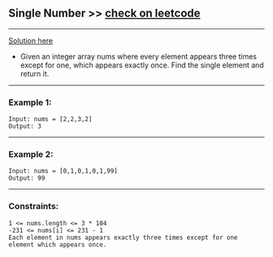 ## Single Number  >> [check on leetcode](https://leetcode.com/problems/single-number-ii/description/)
----
[Solution here](./solution.md)

- Given an integer array nums where every element appears three times except for one, which appears exactly once. Find the single element and return it.


----

 

### Example 1:
```
Input: nums = [2,2,3,2]
Output: 3
```
----

### Example 2:
```
Input: nums = [0,1,0,1,0,1,99]
Output: 99
```
----




### Constraints:
```
1 <= nums.length <= 3 * 104
-231 <= nums[i] <= 231 - 1
Each element in nums appears exactly three times except for one element which appears once.
```
